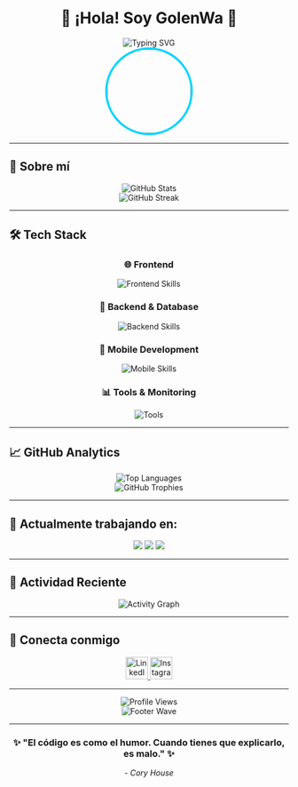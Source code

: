 # <div align="center">👋 ¡Hola! Soy **GolenWa** 🚀</div>

<div align="center">
  <img src="https://readme-typing-svg.herokuapp.com?font=Fira+Code&size=24&duration=3000&pause=1000&color=00D4FF&center=true&vCenter=true&width=600&lines=Full-Stack+Developer;Multiplatform+App+Development+Student;Passionate+about+Technology;Always+Learning+New+Things!" alt="Typing SVG" />
</div>

<div align="center">
  <img src="https://media.licdn.com/dms/image/v2/D4E03AQEu1XlWV6uEkA/profile-displayphoto-shrink_200_200/profile-displayphoto-shrink_200_200/0/1732693024450?e=1747267200&v=beta&t=smVBQZL0vOc8PZqOByFwEa-VM2O6K8BKQWVVtt9RXSc" width="150" style="border-radius: 50%; border: 4px solid #00D4FF;" />
</div>

---

## 🌟 Sobre mí

<div align="center">
  <img src="https://github-readme-stats.vercel.app/api?username=GolenWa&show_icons=true&theme=radical&hide_border=true&bg_color=0D1117&title_color=00D4FF&icon_color=00D4FF&text_color=FFFFFF" alt="GitHub Stats" />
</div>

<div align="center">
  <img src="https://github-readme-streak-stats.herokuapp.com/?user=GolenWa&theme=radical&hide_border=true&background=0D1117&stroke=00D4FF&ring=00D4FF&fire=FF6B6B&currStreakLabel=00D4FF" alt="GitHub Streak" />
</div>

---

## 🛠️ **Tech Stack**

<div align="center">
  <h3>🌐 Frontend</h3>
  <p>
    <img src="https://skillicons.dev/icons?i=html,css,js,ts,bootstrap&theme=dark" alt="Frontend Skills" />
  </p>
  
  <h3>🔧 Backend & Database</h3>
  <p>
    <img src="https://skillicons.dev/icons?i=python,mysql,mongodb&theme=dark" alt="Backend Skills" />
  </p>
  
  <h3>📱 Mobile Development</h3>
  <p>
    <img src="https://skillicons.dev/icons?i=flutter,dart&theme=dark" alt="Mobile Skills" />
  </p>
  
  <h3>📊 Tools & Monitoring</h3>
  <p>
    <img src="https://skillicons.dev/icons?i=grafana&theme=dark" alt="Tools" />
  </p>
</div>

---

## 📈 **GitHub Analytics**

<div align="center">
  <img src="https://github-readme-stats.vercel.app/api/top-langs/?username=GolenWa&layout=compact&theme=radical&hide_border=true&bg_color=0D1117&title_color=00D4FF&text_color=FFFFFF" alt="Top Languages" />
</div>

<div align="center">
  <img src="https://github-profile-trophy.vercel.app/?username=GolenWa&theme=radical&no-frame=true&no-bg=true&margin-w=4&row=1" alt="GitHub Trophies" />
</div>

---

## 🎯 **Actualmente trabajando en:**

<div align="center">
  <img src="https://img.shields.io/badge/🎓-Estudiando%20Desarrollo%20Multiplataforma-00D4FF?style=for-the-badge&labelColor=0D1117" />
  <img src="https://img.shields.io/badge/💻-Proyectos%20Full--Stack-FF6B6B?style=for-the-badge&labelColor=0D1117" />
  <img src="https://img.shields.io/badge/📱-Apps%20Flutter-4FC3F7?style=for-the-badge&labelColor=0D1117" />
</div>

---

## 🌊 **Actividad Reciente**

<div align="center">
  <img src="https://github-readme-activity-graph.vercel.app/graph?username=GolenWa&bg_color=0D1117&color=00D4FF&line=00D4FF&point=FFFFFF&area=true&hide_border=true" alt="Activity Graph" />
</div>

---

## 🤝 **Conecta conmigo**

<div align="center">
  <a href="https://www.linkedin.com/in/pau-de-la-cruz-a8aa1a266/" target="_blank">
    <img src="https://img.shields.io/badge/LinkedIn-0077B5?style=for-the-badge&logo=linkedin&logoColor=white&labelColor=0D1117" height="40" alt="LinkedIn" />
  </a>
  <a href="https://www.instagram.com/1x.psdelcm/?next=%2F" target="_blank">
    <img src="https://img.shields.io/badge/Instagram-E4405F?style=for-the-badge&logo=instagram&logoColor=white&labelColor=0D1117" height="40" alt="Instagram" />
  </a>
</div>

---

<div align="center">
  <img src="https://komarev.com/ghpvc/?username=GolenWa&color=00D4FF&style=for-the-badge&label=Profile+Views" alt="Profile Views" />
</div>

<div align="center">
  <img src="https://capsule-render.vercel.app/api?type=waving&color=gradient&customColorList=6,11,20&height=100&section=footer" alt="Footer Wave" />
</div>

---

<div align="center">
  <h3>✨ "El código es como el humor. Cuando tienes que explicarlo, es malo." ✨</h3>
  <p><em>- Cory House</em></p>
</div>
